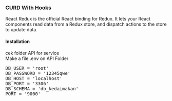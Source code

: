 ### CURD With Hooks
React Redux is the official React binding for Redux. It lets your React components read data from a Redux store, and dispatch actions to the store to update data.

#### Installation
cek folder API for service<br>
Make a file .env on API Folder
<pre>
DB_USER = 'root'
DB_PASSWORD = '12345qwe'
DB_HOST = 'localhost'
DB_PORT = '3306'
DB_SCHEMA = 'db_kedaimakan'
PORT = '9000'
</pre>
